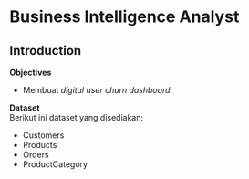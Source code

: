 # Business Intelligence Analyst 

## **Introduction**

**Objectives**
- Membuat _digital user churn dashboard_

**Dataset** <br>
Berikut ini dataset yang disediakan:
- Customers
- Products
- Orders
- ProductCategory
